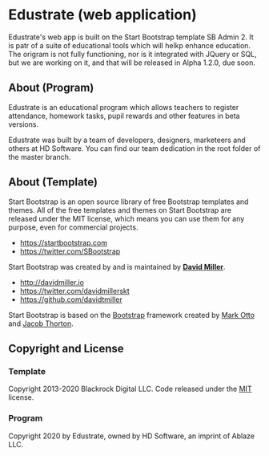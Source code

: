 # Edustrate (web application)

Edustrate's web app is built on the Start Bootstrap template SB Admin 2. It is patr of a suite of educational tools which will helkp enhance education. The origram is not fully functioning, nor is it integrated with JQuery or SQL, but we are working on it, and that will be released in Alpha 1.2.0, due soon.

## About (Program)
Edustrate is an educational program which allows teachers to register attendance, homework tasks, pupil rewards and other features in beta versions.

Edustrate was built by a team of developers, designers, marketeers and others at HD Software. You can find our team dedication in the root folder of the master branch.

## About (Template)

Start Bootstrap is an open source library of free Bootstrap templates and themes. All of the free templates and themes on Start Bootstrap are released under the MIT license, which means you can use them for any purpose, even for commercial projects.

-   <https://startbootstrap.com>
-   <https://twitter.com/SBootstrap>

Start Bootstrap was created by and is maintained by **[David Miller](http://davidmiller.io/)**.

-   <http://davidmiller.io>
-   <https://twitter.com/davidmillerskt>
-   <https://github.com/davidtmiller>

Start Bootstrap is based on the [Bootstrap](http://getbootstrap.com/) framework created by [Mark Otto](https://twitter.com/mdo) and [Jacob Thorton](https://twitter.com/fat).

## Copyright and License

### Template
Copyright 2013-2020 Blackrock Digital LLC. Code released under the [MIT](https://github.com/BlackrockDigital/startbootstrap-resume/blob/gh-pages/LICENSE) license.

### Program
Copyright 2020 by Edustrate, owned by HD Software, an imprint of Ablaze LLC.
